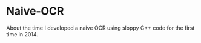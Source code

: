 # Naive-OCR
About the time I developed a naive OCR using sloppy C++ code for the first time in 2014.

